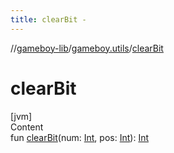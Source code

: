 ```yaml
---
title: clearBit -
---
```

//[gameboy-lib](../index.md)/[gameboy.utils](index.md)/[clearBit](clear-bit.md)



# clearBit  
[jvm]  
Content  
fun [clearBit](clear-bit.md)(num: [Int](https://kotlinlang.org/api/latest/jvm/stdlib/kotlin/-int/index.html), pos: [Int](https://kotlinlang.org/api/latest/jvm/stdlib/kotlin/-int/index.html)): [Int](https://kotlinlang.org/api/latest/jvm/stdlib/kotlin/-int/index.html)  



